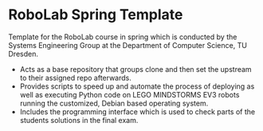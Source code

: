 # RoboLab Spring Template

Template for the RoboLab course in spring which is conducted by the Systems Engineering Group at the Department of Computer Science, TU Dresden.

* Acts as a base repository that groups clone and then set the upstream to their assigned repo afterwards.
* Provides scripts to speed up and automate the process of deploying as well as executing Python code on LEGO MINDSTORMS EV3 robots running the customized, Debian based operating system.
* Includes the programming interface which is used to check parts of the students solutions in the final exam.
